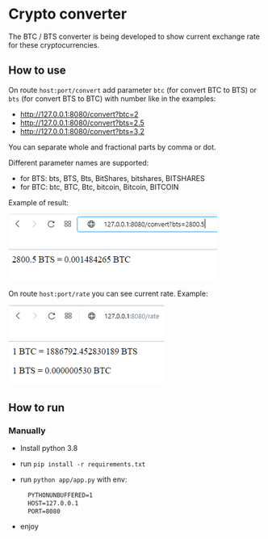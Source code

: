 # Crypto converter

The BTC / BTS converter is being developed to show current exchange rate for these cryptocurrencies.  
## How to use
On route `host:port/convert` add parameter `btc` (for convert BTC to BTS) or `bts` 
(for convert BTS to BTC) with number like in the examples:
- http://127.0.0.1:8080/convert?btc=2
- http://127.0.0.1:8080/convert?bts=2.5
- http://127.0.0.1:8080/convert?bts=3,2

You can separate whole and fractional parts by comma or dot.

Different parameter names are supported:
- for BTS: bts, BTS, Bts, BitShares, bitshares, BITSHARES
- for BTC: btc, BTC, Btc, bitcoin, Bitcoin, BITCOIN

Example of result:

![](convert.png)

On route `host:port/rate` you can see current rate. Example:

![](rate.png)

## How to run
### Manually
- Install python 3.8
- run `pip install -r requirements.txt`
- run `python app/app.py` with env:
  
        PYTHONUNBUFFERED=1
        HOST=127.0.0.1
        PORT=8080
- enjoy

